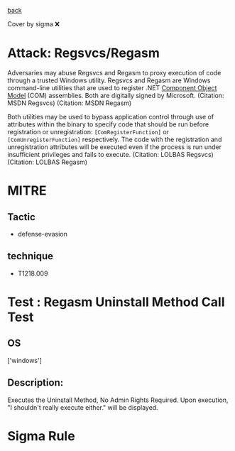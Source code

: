 [back](../index.md)

Cover by sigma :x: 

# Attack: Regsvcs/Regasm

 Adversaries may abuse Regsvcs and Regasm to proxy execution of code through a trusted Windows utility. Regsvcs and Regasm are Windows command-line utilities that are used to register .NET [Component Object Model](https://attack.mitre.org/techniques/T1559/001) (COM) assemblies. Both are digitally signed by Microsoft. (Citation: MSDN Regsvcs) (Citation: MSDN Regasm)

Both utilities may be used to bypass application control through use of attributes within the binary to specify code that should be run before registration or unregistration: <code>[ComRegisterFunction]</code> or <code>[ComUnregisterFunction]</code> respectively. The code with the registration and unregistration attributes will be executed even if the process is run under insufficient privileges and fails to execute. (Citation: LOLBAS Regsvcs)(Citation: LOLBAS Regasm)

# MITRE
## Tactic
  - defense-evasion

## technique
  - T1218.009

# Test : Regasm Uninstall Method Call Test

## OS

 ['windows']

## Description:

 Executes the Uninstall Method, No Admin Rights Required. Upon execution, "I shouldn't really execute either." will be displayed.


# Sigma Rule
